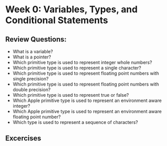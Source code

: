 # Week 0: Variables, Types, and Conditional Statements 
## Review Questions:  

- What is a variable?  
- What is a pointer?  
- Which primitive type is used to represent integer whole numbers?  
- Which primitive type is used to represent a single character?  
- Which primitive type is used to represent floating point numbers with single precision?  
- Which primitive type is used to represent floating point numbers with double precision?  
- Which primitive type is used to represent true or false?  
- Which Apple primitive type is used to represent an environment aware integer?  
- Which Apple primitive type is used to represent an environment aware floating point number?  
- Which type is used to represent a sequence of characters?  

## Excercises


